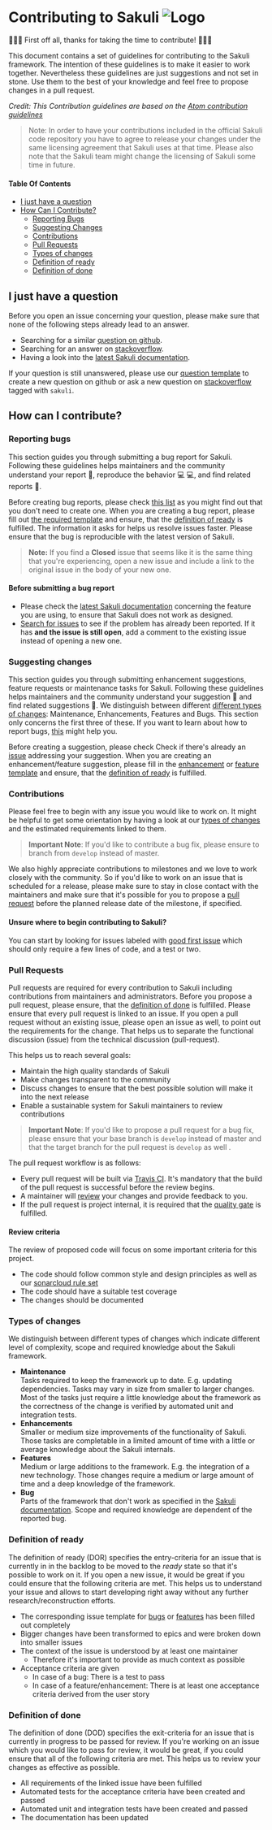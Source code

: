 # Contributing to Sakuli ![Logo][1]


:tada::boom::tada: First off all, thanks for taking the time to contribute! :tada::boom::tada:

This document contains a set of guidelines for contributing to the Sakuli framework.
The intention of these guidelines is to make it easier to work together. Nevertheless these guidelines are just
suggestions and not set in stone. Use them to the best of your knowledge and feel free to propose changes in a
pull request. 

_Credit: This Contribution guidelines are based on the
[Atom contribution guidelines](https://github.com/atom/atom/blob/master/CONTRIBUTING.md)_

> Note: In order to have your contributions included in the official Sakuli code repository you have to agree to release
your changes under the same licensing agreement that Sakuli uses at that time. Please also note that the Sakuli team
might change the licensing of Sakuli some time in future.

#### Table Of Contents

* [I just have a question](#i-just-have-a-question)
* [How Can I Contribute?](#how-can-i-contribute)
  * [Reporting Bugs](#reporting-bugs)
  * [Suggesting Changes](#suggesting-changes)
  * [Contributions](#contributions)
  * [Pull Requests](#pull-requests)
  * [Types of changes](#types-of-changes)
  * [Definition of ready](#definition-of-ready)
  * [Definition of done](#definition-of-done)

## I just have a question

Before you open an issue concerning your question, please make sure that none of the following steps already lead to an answer.

* Searching for a similar [question on github](https://github.com/sakuli/sakuli/labels/Type%3A%20Question).
* Searching for an answer on [stackoverflow](https://stackoverflow.com/questions/tagged/sakuli).
* Having a look into the [latest Sakuli documentation](https://sakuli.io/docs/getting-started/).

If your question is still unanswered, please use our
[question template](https://github.com/sakuli/sakuli/issues/new?template=question.md)
to create a new question on github or ask a new question on [stackoverflow](https://stackoverflow.com/questions/ask)
tagged with `sakuli`.

## How can I contribute?

### Reporting bugs

This section guides you through submitting a bug report for Sakuli. Following these guidelines helps maintainers and the
community understand your report :pencil:, reproduce the behavior :computer: :computer:, and find related reports 
:mag_right:.

Before creating bug reports, please check [this list](#before-submitting-a-bug-report) as you might find out that you 
don't need to create one. When you are creating a bug report, please fill out 
[the required template](https://github.com/sakuli/sakuli/issues/new?template=bug.md) and ensure, that
the [definition of ready](#definition-of-ready) is fulfilled. The information it asks for helps us resolve issues faster.
Please ensure that the bug is reproducible with the latest version of Sakuli.

> **Note:** If you find a **Closed** issue that seems like it is the same thing that you're experiencing, open a new 
issue and include a link to the original issue in the body of your new one.

#### Before submitting a bug report

* Please check the [latest Sakuli documentation](https://sakuli.io/docs/getting-started/) concerning
  the feature you are using, to ensure that Sakuli does not work as designed. 
* [Search for issues](https://github.com/sakuli/sakuli/labels/Type%3A%20Bug)
  to see if the problem has already been reported. If it has **and the issue is still open**, add a comment to the
  existing issue instead of opening a new one.


### Suggesting changes

This section guides you through submitting enhancement suggestions, feature requests or maintenance tasks for Sakuli.
Following these guidelines helps maintainers and the community understand your suggestion :pencil: and find related
suggestions :mag_right:. We distinguish between different [different types of changes](#types-of-changes):
Maintenance, Enhancements, Features and Bugs. This section only concerns the first three of these. If you want to learn
about how to report bugs, [this](#reporting-bugs) might help you.

Before creating a suggestion, please check Check if there's already an [issue](https://github.com/sakuli/sakuli/issues)
addressing your suggestion. When you are creating an enhancement/feature suggestion, please fill in
the [enhancement](https://github.com/sakuli/sakuli/issues/new?template=enhancement.md) or
[feature template](https://github.com/sakuli/sakuli/issues/new?template=feature.md) and ensure, that the 
[definition of ready](#definition-of-ready) is fulfilled.

### Contributions
Please feel free to begin with any issue you would like to work on. It might be helpful to get some orientation by having
a look at our [types of changes](#types-of-changes) and the estimated requirements linked to them.  

>**Important Note**: If you'd like to contribute a bug fix, please ensure to branch from `develop` instead of master.

We also highly appreciate contributions to milestones and we love to work closely with the community.
So if you'd like to work on an issue that is scheduled for a release, please make sure to stay in close contact with the
maintainers and make sure that it's possible for you to propose a [pull request](#pull-requests) before the planned
release date of the milestone, if specified.  

#### Unsure where to begin contributing to Sakuli?
You can start by looking for issues labeled with [good first issue](https://github.com/sakuli/sakuli/labels/good%20first%20issue) which should only require a few lines of code, and
a test or two. 

### Pull Requests
Pull requests are required for every contribution to Sakuli including contributions from maintainers and administrators.
Before you propose a pull request, please ensure, that the [definition of done](#definition-of-done) is fulfilled.
Please ensure that every pull request is linked to an issue. If you open a pull request without an existing issue, please 
open an issue as well, to point out the requirements for the change. That helps us to separate the functional discussion 
(issue) from the technical discussion (pull-request).

This helps us to reach several goals:
* Maintain the high quality standards of Sakuli
* Make changes transparent to the community
* Discuss changes to ensure that the best possible solution will make it into the next release
* Enable a sustainable system for Sakuli maintainers to review contributions

>**Important Note**: If you'd like to propose a pull request for a bug fix, please ensure that your base branch is
`develop` instead of master and that the target branch for the pull request is `develop` as well .

The pull request workflow is as follows: 
* Every pull request will be built via [Travis CI](https://travis-ci.com/sakuli/sakuli). It's mandatory that
  the build of the pull request is successful before the review begins. 
* A maintainer will [review](#review-criteria) your changes and provide feedback to you.
* If the pull request is project internal, it is required that the 
  [quality gate](https://sonarcloud.io/dashboard?id=sakuli%3Asakuli) is fulfilled.
  
#### Review criteria
The review of proposed code will focus on some important criteria for this project.

* The code should follow common style and design principles as well as our [sonarcloud rule set](https://sonarcloud.io/dashboard?id=sakuli%3Asakuli)
* The code should have a suitable test coverage
* The changes should be documented

### Types of changes
We distinguish between different types of changes which indicate different level of complexity, scope and required
knowledge about the Sakuli framework.
 
* **Maintenance**  
  Tasks required to keep the framework up to date. E.g. updating dependencies. Tasks may vary in size from smaller to
  larger changes. Most of the tasks just require a little knowledge about the framework as the correctness of the 
  change is verified by automated unit and integration tests.
* **Enhancements**  
  Smaller or medium size improvements of the functionality of Sakuli. Those tasks are completable in a limited amount of
  time with a little or average knowledge about the Sakuli internals.
* **Features**  
  Medium or large additions to the framework. E.g. the integration of a new technology. Those changes require a medium
  or large amount of time and a deep knowledge of the framework.
* **Bug**  
  Parts of the framework that don't work as specified in the 
  [Sakuli documentation](https://sakuli.io/docs/getting-started/). Scope and required knowledge are
  dependent of the reported bug.

### Definition of ready
The definition of ready (DOR) specifies the entry-criteria for an issue that is currently in in the backlog to be moved
to the *ready* state so that it's possible to work on it. If you open a new issue, it would be great if you could ensure
that the following criteria are met. This helps us to understand your issue and allows to start developing right away
without any further research/reconstruction efforts.

* The corresponding issue template for [bugs](https://github.com/sakuli/sakuli/issues/new?template=bug.md)
  or [features](https://github.com/sakuli/sakuli/issues/new?template=feature.md) has been filled out completely
* Bigger changes have been transformed to epics and were broken down into smaller issues
* The context of the issue is understood by at least one maintainer
  * Therefore it's important to provide as much context as possible
* Acceptance criteria are given
  * In case of a bug: There is a test to pass
  * In case of a feature/enhancement: There is at least one acceptance criteria derived from the user story

### Definition of done
The definition of done (DOD) specifies the exit-criteria for an issue that is currently in progress to be passed for
review. If you're working on an issue which you would like to pass for review, it would be great, if you could ensure
that all of the following criteria are met. This helps us to review your changes as effective as possible.

* All requirements of the linked issue have been fulfilled
* Automated tests for the acceptance criteria have been created and passed
* Automated unit and integration tests have been created and passed
* The documentation has been updated

 [1]: https://sakuli.io/images/sakuli_header_logo.svg